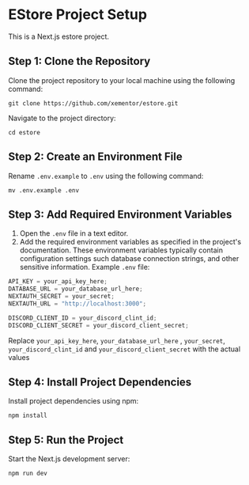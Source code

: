# EStore Project Setup

This is a Next.js estore project.

## Step 1: Clone the Repository

Clone the project repository to your local machine using the following command:

```shell
git clone https://github.com/xementor/estore.git
```

Navigate to the project directory:

```shell
cd estore
```

## Step 2: Create an Environment File

Rename `.env.example` to `.env` using the following command:

```shell
mv .env.example .env
```

## Step 3: Add Required Environment Variables

1. Open the `.env` file in a text editor.
2. Add the required environment variables as specified in the project's documentation. These environment variables typically contain configuration settings such database connection strings, and other sensitive information. Example `.env` file:

```js
API_KEY = your_api_key_here;
DATABASE_URL = your_database_url_here;
NEXTAUTH_SECRET = your_secret;
NEXTAUTH_URL = "http://localhost:3000";

DISCORD_CLIENT_ID = your_discord_clint_id;
DISCORD_CLIENT_SECRET = your_discord_client_secret;
```

Replace `your_api_key_here`, `your_database_url_here` , `your_secret`, `your_discord_clint_id` and `your_discord_client_secret` with the actual values

## Step 4: Install Project Dependencies

Install project dependencies using npm:

```shell
npm install
```

## Step 5: Run the Project

Start the Next.js development server:

```shell
npm run dev
```
